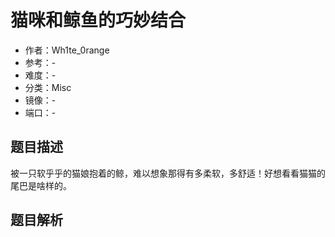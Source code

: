 # 猫咪和鲸鱼的巧妙结合

- 作者：Wh1te_0range
- 参考：-
- 难度：-
- 分类：Misc
- 镜像：-
- 端口：-

## 题目描述

被一只软乎乎的猫娘抱着的鲸，难以想象那得有多柔软，多舒适！好想看看猫猫的尾巴是啥样的。

## 题目解析
